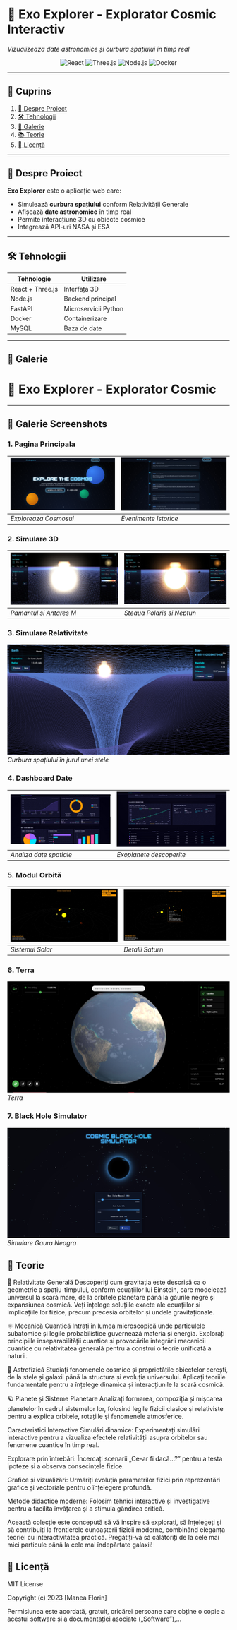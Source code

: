 # 🚀 Exo Explorer - Explorator Cosmic Interactiv

*Vizualizeaza date astronomice și curbura spațiului în timp real*

<div align="center">
  <img src="https://img.shields.io/badge/React-20232A?style=for-the-badge&logo=react" alt="React">
  <img src="https://img.shields.io/badge/Three.js-000000?style=for-the-badge&logo=three.js" alt="Three.js">
  <img src="https://img.shields.io/badge/Node.js-339933?style=for-the-badge&logo=nodedotjs" alt="Node.js">
  <img src="https://img.shields.io/badge/Docker-2496ED?style=for-the-badge&logo=docker" alt="Docker">
</div>

---

## 📌 Cuprins
1. [🚀 Despre Proiect](#-despre-proiect)
2. [🛠 Tehnologii](#-tehnologii)
3. [📸 Galerie](#-galerie)
4. [📚 Teorie](#-teorie)
5. [📜 Licență](#-licență)

---

## 🚀 Despre Proiect
**Exo Explorer** este o aplicație web care:
- Simulează **curbura spațiului** conform Relativității Generale
- Afișează **date astronomice** în timp real
- Permite interacțiune 3D cu obiecte cosmice
- Integrează API-uri NASA și ESA

---

## 🛠 Tehnologii
| Tehnologie | Utilizare |
|------------|-----------|
| React + Three.js | Interfața 3D |
| Node.js | Backend principal |
| FastAPI | Microservicii Python |
| Docker | Containerizare |
| MySQL | Baza de date |

---

## 📸 Galerie
# 🚀 Exo Explorer - Explorator Cosmic


---

## 📸 Galerie Screenshots


### 1. Pagina Principala
| ![Explore The Cosmos](exoexplorer/assets/screenshots/mainpage1.png) |   ![Cosmic Timeline](exoexplorer/assets/screenshots/mainpage3.jpg)
|-------------------------------------------------------|---------------------------------------------------------------| 
| *Exploreaza Cosmosul*                                 | *Evenimente Istorice*                                           

### 2. Simulare 3D

| ![Antares](exoexplorer/assets/screenshots/1-main.jpg) | ![Polaris](exoexplorer/assets/screenshots/2-polaris.jpg)   |
|-------------------------------------------------------|------------------------------------------------------------|
| *Pamantul si Antares M*                               | *Steaua Polaris si Neptun*                                 |

### 3. Simulare Relativitate
![](exoexplorer/assets/screenshots/2-relativitate.png)  
*Curbura spațiului în jurul unei stele*

### 4. Dashboard Date
| ![Deep Space Analysis](exoexplorer/assets/screenshots/date1.jpg) | ![Galactic Projections](exoexplorer/assets/screenshots/date2.jpg) |
|-------------------------------------------------------------------|-----------------------------------------------------------------------|
| *Analiza date spatiale*                                           | *Exoplanete descoperite*                                              |

### 5. Modul Orbită
| ![Solar System](exoexplorer/assets/screenshots/solarsistem1.jpg) | ![Saturn](exoexplorer/assets/screenshots/solarsistem2.jpg) |
|-------------------------------------------------------------------|-----------------------------------------------------------------------|
| *Sistemul Solar*                                           | *Detalii Saturn*                                              |


### 6. Terra
![](exoexplorer/assets/screenshots/6-terra.jpg.png)  
*Terra*


### 7. Black Hole Simulator
![](exoexplorer/assets/screenshots/blackhole-simulator.jpg)  
*Simulare Gaura Neagra*


## 🌌 Teorie

🌌 Relativitate Generală
Descoperiți cum gravitația este descrisă ca o geometrie a spațiu-timpului, conform ecuațiilor lui Einstein, care modelează universul la scară mare, de la orbitele planetare până la găurile negre și expansiunea cosmică. Veți înțelege soluțiile exacte ale ecuațiilor și implicațiile lor fizice, precum precesia orbitelor și undele gravitaționale.

⚛️ Mecanică Cuantică
Intrați în lumea microscopică unde particulele subatomice și legile probabilistice guvernează materia și energia. Explorați principiile inseparabilității cuantice și provocările integrării mecanicii cuantice cu relativitatea generală pentru a construi o teorie unificată a naturii.

🔭 Astrofizică
Studiați fenomenele cosmice și proprietățile obiectelor cerești, de la stele și galaxii până la structura și evoluția universului. Aplicați teoriile fundamentale pentru a înțelege dinamica și interacțiunile la scară cosmică.

🪐 Planete și Sisteme Planetare
Analizați formarea, compoziția și mișcarea planetelor în cadrul sistemelor lor, folosind legile fizicii clasice și relativiste pentru a explica orbitele, rotațiile și fenomenele atmosferice.

Caracteristici Interactive
Simulări dinamice: Experimentați simulări interactive pentru a vizualiza efectele relativității asupra orbitelor sau fenomene cuantice în timp real.

Explorare prin întrebări: Încercați scenarii „Ce-ar fi dacă...?” pentru a testa ipoteze și a observa consecințele fizice.

Grafice și vizualizări: Urmăriți evoluția parametrilor fizici prin reprezentări grafice și vectoriale pentru o înțelegere profundă.

Metode didactice moderne: Folosim tehnici interactive și investigative pentru a facilita învățarea și a stimula gândirea critică.

Această colecție este concepută să vă inspire să explorați, să înțelegeți și să contribuiți la frontierele cunoașterii fizicii moderne, combinând eleganța teoriei cu interactivitatea practică. Pregătiți-vă să călătoriți de la cele mai mici particule până la cele mai îndepărtate galaxii!


## 📜 Licență
MIT License

Copyright (c) 2023 [Manea Florin]

Permisiunea este acordată, gratuit, oricărei persoane care obține o copie
a acestui software și a documentației asociate („Software”),...


